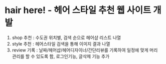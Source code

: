 # hair here! - 헤어 스타일 추천 웹 사이트 개발 

1. shop 추천 : 수도권 위치별, 검색 순으로 헤어샵 리스트 나열
2. style 추천 : 헤어스타일 검색을 통해 이미지 결과 나열 
3. review 기록 : 날짜/헤어샵/헤어디자이너/간단리뷰를 기록하여 일정에 맞게 머리 관리를 할 수 있도록 함, 로그인기능, 글삭제 기능 추가 
